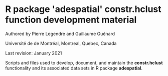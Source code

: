 # R package 'adespatial' constr.hclust function development material

Authored by Pierre Legendre and Guillaume Guénard

Université de de Montréal, Montreal, Quebec, Canada

Last revision: January 2021

Scripts and files used to develop, document, and maintain the **constr.hclust**
functionality and its associated data sets in R package **adespatial**.
